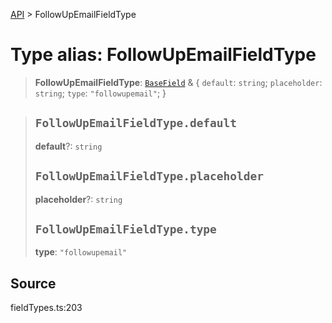 [API](../index.md) > FollowUpEmailFieldType

# Type alias: FollowUpEmailFieldType

> **FollowUpEmailFieldType**: [`BaseField`](type-alias.BaseField.md) & \{
  `default`: `string`;
  `placeholder`: `string`;
  `type`: `"followupemail"`;
 }

> ## `FollowUpEmailFieldType.default`
>
> **default**?: `string`
>
> ## `FollowUpEmailFieldType.placeholder`
>
> **placeholder**?: `string`
>
> ## `FollowUpEmailFieldType.type`
>
> **type**: `"followupemail"`
>
>

## Source

fieldTypes.ts:203
